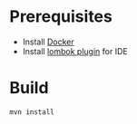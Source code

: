 # Prerequisites
- Install [Docker](https://www.docker.com/)
- Install [lombok plugin](https://plugins.jetbrains.com/plugin/6317-lombok) for IDE


# Build
```
mvn install
```
